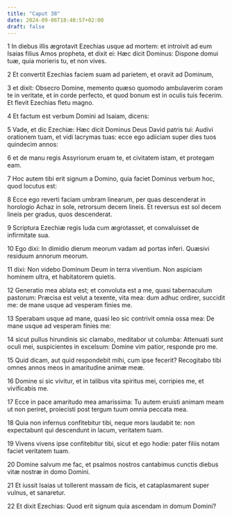 ```yaml
---
title: "Caput 38"
date: 2024-09-06T18:40:57+02:00
draft: false
---
```




1 In diebus illis ægrotavit Ezechias usque ad mortem: et introivit ad eum Isaias filius Amos propheta, et dixit ei: Hæc dicit Dominus: Dispone domui tuæ, quia morieris tu, et non vives.

2 Et convertit Ezechias faciem suam ad parietem, et oravit ad Dominum,

3 et dixit: Obsecro Domine, memento quæso quomodo ambulaverim coram te in veritate, et in corde perfecto, et quod bonum est in oculis tuis fecerim. Et flevit Ezechias fletu magno.

4 Et factum est verbum Domini ad Isaiam, dicens:

5 Vade, et dic Ezechiæ: Hæc dicit Dominus Deus David patris tui: Audivi orationem tuam, et vidi lacrymas tuas: ecce ego adiiciam super dies tuos quindecim annos:

6 et de manu regis Assyriorum eruam te, et civitatem istam, et protegam eam.

7 Hoc autem tibi erit signum a Domino, quia faciet Dominus verbum hoc, quod locutus est:

8 Ecce ego reverti faciam umbram linearum, per quas descenderat in horologio Achaz in sole, retrorsum decem lineis. Et reversus est sol decem lineis per gradus, quos descenderat.

9 Scriptura Ezechiæ regis Iuda cum ægrotasset, et convaluisset de infirmitate sua.

10 Ego dixi: In dimidio dierum meorum vadam ad portas inferi. Quæsivi residuum annorum meorum.

11 dixi: Non videbo Dominum Deum in terra viventium. Non aspiciam hominem ultra, et habitatorem quietis.

12 Generatio mea ablata est; et convoluta est a me, quasi tabernaculum pastorum: Præcisa est velut a texente, vita mea: dum adhuc ordirer, succidit me: de mane usque ad vesperam finies me.

13 Sperabam usque ad mane, quasi leo sic contrivit omnia ossa mea: De mane usque ad vesperam finies me:

14 sicut pullus hirundinis sic clamabo, meditabor ut columba: Attenuati sunt oculi mei, suspicientes in excelsum: Domine vim patior, responde pro me.

15 Quid dicam, aut quid respondebit mihi, cum ipse fecerit? Recogitabo tibi omnes annos meos in amaritudine animæ meæ.

16 Domine si sic vivitur, et in talibus vita spiritus mei, corripies me, et vivificabis me.

17 Ecce in pace amaritudo mea amarissima: Tu autem eruisti animam meam ut non periret, proiecisti post tergum tuum omnia peccata mea.

18 Quia non infernus confitebitur tibi, neque mors laudabit te: non expectabunt qui descendunt in lacum, veritatem tuam.

19 Vivens vivens ipse confitebitur tibi, sicut et ego hodie: pater filiis notam faciet veritatem tuam.

20 Domine salvum me fac, et psalmos nostros cantabimus cunctis diebus vitæ nostræ in domo Domini.

21 Et iussit Isaias ut tollerent massam de ficis, et cataplasmarent super vulnus, et sanaretur.

22 Et dixit Ezechias: Quod erit signum quia ascendam in domum Domini?

